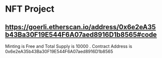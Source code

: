 # NFT Project 
## https://goerli.etherscan.io/address/0x6e2eA35b43Ba30F19E544F6A07aed8916D1b8565#code
Minting is Free and Total Supply is 10000 . Contract Address is 0x6e2eA35b43Ba30F19E544F6A07aed8916D1b8565


